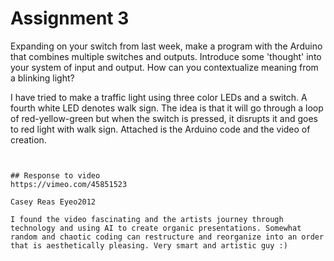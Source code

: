 # Assignment 3
Expanding on your switch from last week, make a program with the Arduino that combines multiple switches and outputs. Introduce some 'thought' into your system of input and output. How can you contextualize meaning from a blinking light?

I have tried to make a traffic light using three color LEDs and a switch. A fourth white LED denotes walk sign. The idea is that it will go through a loop of red-yellow-green but when the switch is pressed, it disrupts it and goes to red light with walk sign. Attached is the Arduino code and the video of creation.

~~~~


## Response to video
https://vimeo.com/45851523

Casey Reas Eyeo2012

I found the video fascinating and the artists journey through technology and using AI to create organic presentations. Somewhat random and chaotic coding can restructure and reorganize into an order that is aesthetically pleasing. Very smart and artistic guy :)